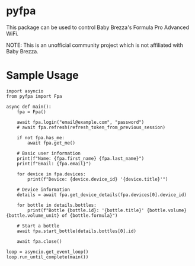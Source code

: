 # pyfpa

This package can be used to control Baby Brezza's Formula Pro Advanced WiFi.

NOTE: This is an unofficial community project which is not affiliated with Baby Brezza.

# Sample Usage

```
import asyncio
from pyfpa import Fpa

async def main():
    fpa = Fpa()
    
    await fpa.login("email@example.com", "password")
    # await fpa.refresh(refresh_token_from_previous_session)

    if not fpa.has_me:
        await fpa.get_me()

    # Basic user information
    print(f"Name: {fpa.first_name} {fpa.last_name}")
    print(f"Email: {fpa.email}")

    for device in fpa.devices:
        print(f"Device: {device.device_id} '{device.title}'")

    # Device information
    details = await fpa.get_device_details(fpa.devices[0].device_id)

    for bottle in details.bottles:
        print(f"Bottle {bottle.id}: '{bottle.title}' {bottle.volume}{bottle.volume_unit} of {bottle.formula}")

    # Start a bottle
    await fpa.start_bottle(details.bottles[0].id)

    await fpa.close()

loop = asyncio.get_event_loop()
loop.run_until_complete(main())
```
